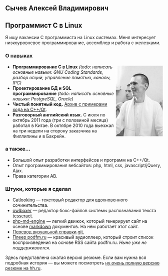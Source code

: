 ## Сычев Алексей Владимирович
## Программист C в Linux

Я ищу вакансии C программиста на Linux системах. Меня интересует низкоуровневое программирование, ассемблер и работа с железками.

### О навыках

<div style="float:right; padding: 5px 0 5px 5px;"><img src="sychev.jpg" alt="Алексей Сычев" title="Алексей Сычев" /></div>

* __Программирование C в Linux__ _(todo: написать основные навыки: GNU Coding Standards, разбор опций, управление памятью, каналы, IPC)_
* __Проектирование БД и SQL программирование__ _(todo: написать основные навыки: PostgreSQL, Oracle)_
* __Чистый понятный код.__ [Архив с примерами кода на C++/Qt](projects.zip).
* __Разговорный английский язык.__ С июля по октябрь 2011 года (три с половиной месяца) работал в Китае.
В октябре 2010 года выезжал на три недели на сторону заказчика на Филлипины и в Бахрейн.

### а также...

* Большой опыт разработки интерфейсов и программ на C++/Qt.
* Опыт программирования вебсайтов: php, html, css, javascript/jQuery, Ajax.
* Права категории AB.




### Штуки, которые я сделал

* [Catlooking](http://catlooking.com/)&nbsp;— текстовый редактор для вдохновенного сочинительства.
* [owlboxer](http://code.google.com/p/owlboxer/)&nbsp;— редактор бокс-файлов системы распознавания текста [tesseract](http://code.google.com/p/tesseract-ocr/).
* [php-md-engine](https://github.com/sychev/md-php-engine)&nbsp;— легкий движок, который генерирует сайт на основе [markdown](http://ru.wikipedia.org/wiki/Markdown) документов. На нём работает этот сайт.
* [Перевод визуальной справки git.](http://marklodato.github.io/visual-git-guide/index-ru.html)
* [Плеер podfm.ru](http://podfm.ru/blog/1825/)&nbsp;— красивый аудиоплеер, который строит список воспроизведения на основе RSS сайта podfm.ru. _Ныне уже не поддерживается._


Здесь представлена сжатая версия резюме. Если вам нужна вся подробная история — вы можете посмотреть [ну очень полную версию резюме на hh.ru](http://hh.ru/resume/561744cfff0098bc1c0039ed1f736563726574).